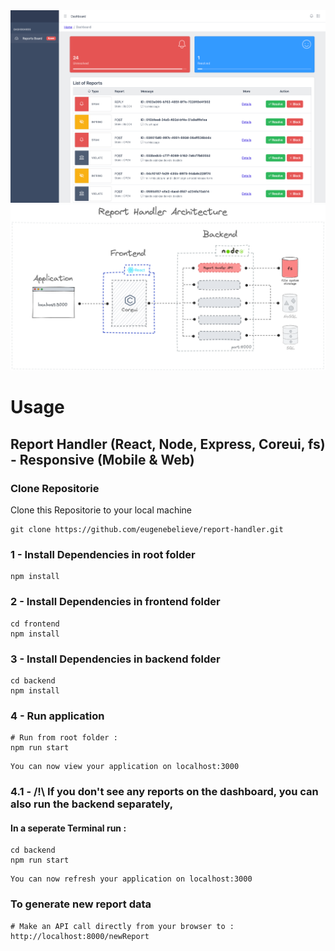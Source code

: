 <img src="frontend/public/images/dashboard.png" alt="dashboard">

<img src="frontend/public/images/report_handler_archi.png" alt="Report Handler Architecture">

# Usage

## Report Handler (React, Node, Express, Coreui, fs) - Responsive (Mobile & Web)

### Clone Repositorie

Clone this Repositorie to your local machine

```
git clone https://github.com/eugenebelieve/report-handler.git
```
### 1 - Install Dependencies in root folder

```
npm install
```

### 2 - Install Dependencies in frontend folder

```
cd frontend
npm install
```

### 3 - Install Dependencies in backend folder

```
cd backend
npm install
```

### 4 - Run application

```
# Run from root folder :
npm run start
```

```
You can now view your application on localhost:3000
```

### 4.1 - /!\ If you don't see any reports on the dashboard, you can also run the backend separately, 
#### In a seperate Terminal run :
```
cd backend
npm run start
```

```
You can now refresh your application on localhost:3000
```

### To generate new report data

```
# Make an API call directly from your browser to :
http://localhost:8000/newReport
```
